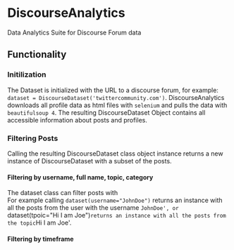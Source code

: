 # DiscourseAnalytics

Data Analytics Suite for Discourse Forum data


## Functionality

### Initilization

The Dataset is initialized with the URL to a discourse forum, for example: `dataset = DiscourseDataset('twittercommunity.com')`.
DiscourseAnalytics downloads all profile data as html files with `selenium` and pulls the data with `beautifulsoup 4`.
The resulting DiscourseDataset Object contains all accessible information about posts and profiles.

### Filtering Posts

Calling the resulting DiscourseDataset class object instance returns a new instance of DiscourseDataset with a subset of the posts.

#### Filtering by username, full name, topic, category

The dataset class can filter posts with  
For example calling `dataset(username="JohnDoe")` returns an instance with all the posts from the user with the username `JohnDoe', or `dataset(tpoic="Hi I am Joe")` returns an instance with all the posts from the topic `Hi I am Joe'.

#### Filtering by timeframe

